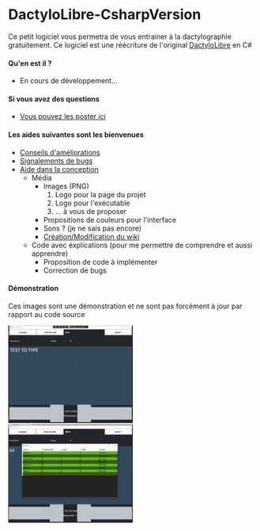 # DactyloLibre-CsharpVersion
Ce petit logiciel vous permetra de vous entrainer à la dactylographie gratuitement. Ce logiciel est une réécriture de l'original [DactyloLibre](https://github.com/spoutnik911/DactyloLibre) en C#

#### Qu'en est il ?
* En cours de développement...

#### Si vous avez des questions
- [Vous pouvez les poster ici](https://github.com/spoutnik911/DactyloLibre-CsharpVersion/labels/question)

#### Les aides suivantes sont les bienvenues
* [Conseils d'améliorations](https://github.com/spoutnik911/DactyloLibre-CsharpVersion/labels/enhancement)
* [Signalements de bugs](https://github.com/spoutnik911/DactyloLibre-CsharpVersion/labels/bug)
* [Aide dans la conception](https://github.com/spoutnik911/DactyloLibre-CsharpVersion/pulls)
  * Média
    * Images (PNG)
      1. Logo pour la page du projet
      2. Logo pour l'exécutable
      3. ... à vous de proposer
    * Propositions de couleurs pour l'interface
    * Sons ? (je ne sais pas encore)
    * [Création/Modification du wiki](https://github.com/spoutnik911/DactyloLibre-CsharpVersion/wiki)
  * Code avec éxplications (pour me permettre de comprendre et aussi apprendre)
    * Proposition de code à implémenter
    * Correction de bugs

#### Démonstration
Ces images sont une démonstration et ne sont pas forcément à jour par rapport au code source

<img src="demo/demo.gif" width="50%">

<img src="demo/demo.png" width="50%">
